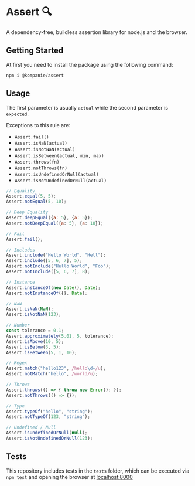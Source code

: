 # Assert 🔍

A dependency-free, buildless assertion library for node.js and the browser.

## Getting Started

At first you need to install the package using the following command:

```console
npm i @kompanie/assert
```

## Usage

The first parameter is usually `actual` while the second parameter is `expected`.

Exceptions to this rule are:

* `Assert.fail()`
* `Assert.isNaN(actual)`
* `Assert.isNotNaN(actual)`
* `Assert.isBetween(actual, min, max)`
* `Assert.throws(fn)`
* `Assert.notThrows(fn)`
* `Assert.isUndefinedOrNull(actual)`
* `Assert.isNotUndefinedOrNull(actual)`

```js
// Equality
Assert.equal(5, 5);
Assert.notEqual(5, 10);

// Deep Equality
Assert.deepEqual({a: 5}, {a: 5});
Assert.notDeepEqual({a: 5}, {a: 10});

// Fail
Assert.fail();

// Includes
Assert.include("Hello World", "Hell");
Assert.include([5, 6, 7], 5);
Assert.notInclude("Hello World", "Foo");
Assert.notInclude([5, 6, 7], 8);

// Instance
Assert.instanceOf(new Date(), Date);
Assert.notInstanceOf({}, Date);

// NaN
Assert.isNaN(NaN);
Assert.isNotNaN(123);

// Number
const tolerance = 0.1;
Assert.approximately(5.01, 5, tolerance);
Assert.isAbove(10, 5);
Assert.isBelow(3, 5);
Assert.isBetween(5, 1, 10);

// Regex
Assert.match("hello123", /hello\d+/u);
Assert.notMatch("hello", /world/u);

// Throws
Assert.throws(() => { throw new Error(); });
Assert.notThrows(() => {});

// Type
Assert.typeOf("hello", "string");
Assert.notTypeOf(123, "string");

// Undefined / Null
Assert.isUndefinedOrNull(null);
Assert.isNotUndefinedOrNull(123);
```

## Tests

This repository includes tests in the `tests` folder, which can be executed via `npm test` and opening the browser at [localhost:8000](http://localhost:8000/tests)
